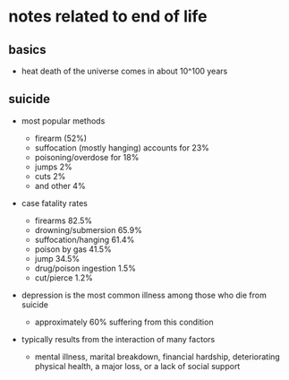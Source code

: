 # notes related to end of life

## basics

- heat death of the universe comes in about 10^100 years


## suicide

- most popular methods
  - firearm (52%)
  - suffocation (mostly hanging) accounts for 23%
  - poisoning/overdose for 18%
  - jumps 2%
  - cuts 2%
  - and other 4%

- case fatality rates 
  - firearms 82.5%
  - drowning/submersion 65.9%
  - suffocation/hanging 61.4%
  - poison by gas 41.5%
  - jump 34.5%
  - drug/poison ingestion 1.5%
  - cut/pierce 1.2%

- depression is the most common illness among those who die from suicide
  - approximately 60% suffering from this condition

- typically results from the interaction of many factors
  - mental illness, marital breakdown, financial hardship, deteriorating physical health, a major loss, or a lack of social support
